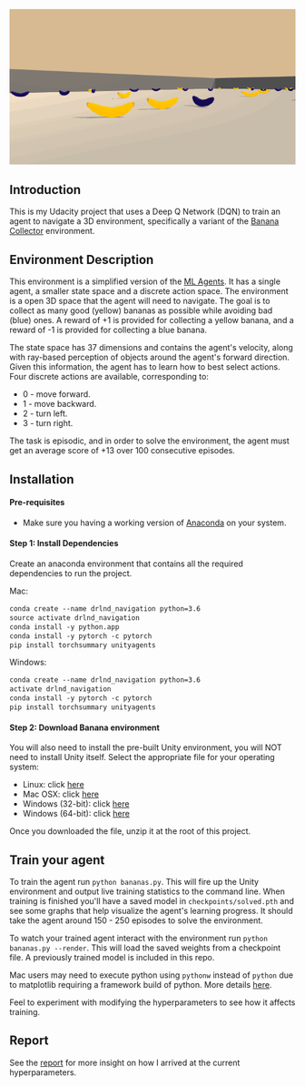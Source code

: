![trained agent](assets/trained_agent.gif)

## Introduction

This is my Udacity project that uses a Deep Q Network (DQN) to train an agent to navigate a 3D environment, specifically a variant of the [Banana Collector](https://github.com/Unity-Technologies/ml-agents/blob/master/docs/Learning-Environment-Examples.md#banana-collector) environment.

## Environment Description

This environment is a simplified version of the [ML Agents](https://github.com/Unity-Technologies/ml-agents/blob/master/docs/Learning-Environment-Examples.md#banana-collector). It has a single agent, a smaller state space and a discrete action space. The environment is a open 3D space that the agent will need to navigate. The goal is to collect as many good (yellow) bananas as possible while avoiding bad (blue) ones. A reward of +1 is provided for collecting a yellow banana, and a reward of -1 is provided for collecting a blue banana.

The state space has 37 dimensions and contains the agent's velocity, along with ray-based perception of objects around the agent's forward direction. Given this information, the agent has to learn how to best select actions. Four discrete actions are available, corresponding to:

- 0 - move forward.
- 1 - move backward.
- 2 - turn left.
- 3 - turn right.

The task is episodic, and in order to solve the environment, the agent must get an average score of +13 over 100 consecutive episodes.

## Installation

#### Pre-requisites

- Make sure you having a working version of [Anaconda](https://www.anaconda.com/download/) on your system.

#### Step 1: Install Dependencies

Create an anaconda environment that contains all the required dependencies to run the project.

Mac:

```
conda create --name drlnd_navigation python=3.6
source activate drlnd_navigation
conda install -y python.app
conda install -y pytorch -c pytorch
pip install torchsummary unityagents
```

Windows:

```
conda create --name drlnd_navigation python=3.6
activate drlnd_navigation
conda install -y pytorch -c pytorch
pip install torchsummary unityagents
```

#### Step 2: Download Banana environment

You will also need to install the pre-built Unity environment, you will NOT need to install Unity itself. Select the appropriate file for your operating system:

- Linux: click [here](https://s3-us-west-1.amazonaws.com/udacity-drlnd/P1/Banana/Banana_Linux.zip)
- Mac OSX: click [here](https://s3-us-west-1.amazonaws.com/udacity-drlnd/P1/Banana/Banana.app.zip)
- Windows (32-bit): click [here](https://s3-us-west-1.amazonaws.com/udacity-drlnd/P1/Banana/Banana_Windows_x86.zip)
- Windows (64-bit): click [here](https://s3-us-west-1.amazonaws.com/udacity-drlnd/P1/Banana/Banana_Windows_x86_64.zip)

Once you downloaded the file, unzip it at the root of this project.

## Train your agent

To train the agent run `python bananas.py`. This will fire up the Unity environment and output live training statistics to the command line. When training is finished you'll have a saved model in `checkpoints/solved.pth` and see some graphs that help visualize the agent's learning progress. It should take the agent around 150 - 250 episodes to solve the environment.

To watch your trained agent interact with the environment run `python bananas.py --render`. This will load the saved weights from a checkpoint file. A previously trained model is included in this repo.

Mac users may need to execute python using `pythonw` instead of `python` due to matplotlib requiring a framework build of python. More details [here](https://matplotlib.org/faq/osx_framework.html).

Feel to experiment with modifying the hyperparameters to see how it affects training.

## Report

See the [report](Report.md) for more insight on how I arrived at the current hyperparameters.
